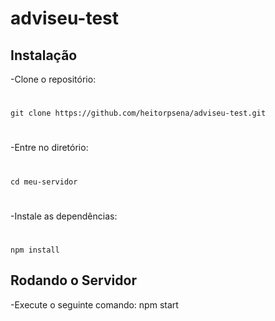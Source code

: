 # adviseu-test

## Instalação
-Clone o repositório: 
#
`git clone https://github.com/heitorpsena/adviseu-test.git`
#
-Entre no diretório: 
#
`cd meu-servidor`
#
-Instale as dependências:
#
`npm install`

## Rodando o Servidor
-Execute o seguinte comando:
npm start
